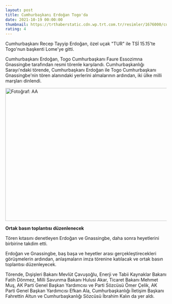 ```yaml
--- 
layout: post
title: Cumhurbaşkanı Erdoğan Togo'da
date: 2021-10-19 00:00:00
thumbnail: https://trthaberstatic.cdn.wp.trt.com.tr/resimler/1676000/cumhurbaskani-erdogan-togoda-aa-1677752.jpg
rating: 4
---
```

<p>
	Cumhurbaşkanı Recep Tayyip Erdoğan, özel uçak "TUR" ile TSİ 15.15'te Togo'nun başkenti Lome'ye gitti.</p>
<p>
	Cumhurbaşkanı Erdoğan, Togo Cumhurbaşkanı Faure Essozimna Gnassingbe tarafından resmi törenle karşılandı. Cumhurbaşkanlığı Sarayı'ndaki törende, Cumhurbaşkanı Erdoğan ile Togo Cumhurbaşkanı Gnassingbe'nin tören alanındaki yerlerini almalarının ardından, iki ülke milli marşları dinlendi.</p>
<p>
	<img alt="Fotoğraf: AA" src="dosyalar/images/20211019_2_50507566_69805156_Web.jpg" style="width: 650px; height: 415px;" /></p>
<p>
	<strong>Ortak basın toplantısı düzenlenecek</strong></p>
<p>
	Tören kıtasını denetleyen Erdoğan ve Gnassingbe, daha sonra heyetlerini birbirine takdim etti.</p>
<p>
	Erdoğan ve Gnassingbe, baş başa ve heyetler arası gerçekleştirecekleri görüşmelerin ardından, anlaşmaların imza törenine katılacak ve ortak basın toplantısı düzenleyecek.</p>
<p>
	Törende, Dışişleri Bakanı Mevlüt Çavuşoğlu, Enerji ve Tabii Kaynaklar Bakanı Fatih Dönmez, Milli Savunma Bakanı Hulusi Akar, Ticaret Bakanı Mehmet Muş, AK Parti Genel Başkan Yardımcısı ve Parti Sözcüsü Ömer Çelik, AK Parti Genel Başkan Yardımcısı Efkan Ala, Cumhurbaşkanlığı İletişim Başkanı Fahrettin Altun ve Cumhurbaşkanlığı Sözcüsü İbrahim Kalın da yer aldı.</p>
